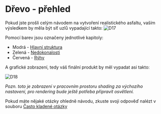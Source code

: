 # Dřevo - přehled
Pokud jste prošli celým návodem na vytvoření realistického asfaltu, vaším výsledkem by měla být síť uzlů vypadající takto:
![D17](https://github.com/user-attachments/assets/da492e65-0f46-466e-bcfb-1caed9ed6b29)


Pomocí barev jsou označeny jednotlivé kapitoly:
- Modrá - [Hlavní struktura](https://github.com/Milimar16/Blender-realisticke-povrchy/blob/main/Hlavn%C3%AD%20struktura.md)
- Zelená - [Nedokonalosti](https://github.com/Milimar16/Blender-realisticke-povrchy/blob/main/Nedokonalosti.md)
- Červená - [Rýhy](https://github.com/Milimar16/Blender-realisticke-povrchy/blob/main/R%C3%BDhy.md)

A grafické zobrazení, tedy váš finální produkt by měl vypadat asi takto:

![D18](https://github.com/user-attachments/assets/928c8b24-60c4-4206-8b77-97230916079f)

_Pozn. toto je zobrazení v pracovním prostoru shading za výchozího nastavení, pro rendering bude ještě potřeba připravit osvětlení._


Pokud máte nějaké otázky ohledně návodu, zkuste svoji odpověď nalézt v souboru [Často kladené otázky]()
